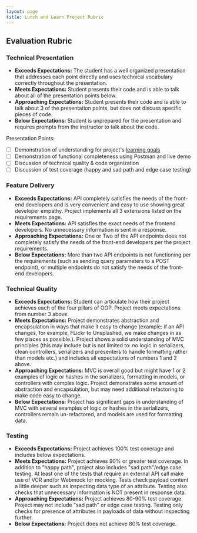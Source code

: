```yaml
---
layout: page
title: Lunch and Learn Project Rubric
---
```


## Evaluation Rubric

### Technical Presentation

* **Exceeds Expectations:** The student has a well organized presentation that addresses each point directly and uses technical vocabulary correctly throughout the presentation.
* **Meets Expectations:** Student presents their code and is able to talk about all of the presentation points below.
* **Approaching Expectations:** Student presents their code and is able to talk about 3 of the presentation points, but does not discuss specific pieces of code.
* **Below Expectations:** Student is unprepared for the presentation and requires prompts from the instructor to talk about the code.

Presentation Points:

- [ ] Demonstration of understanding for project's [learning goals](./index)
- [ ] Demonstration of functional completeness using Postman and live demo
- [ ] Discussion of technical quality & code organization
- [ ] Discussion of test coverage (happy and sad path and edge case testing)

### Feature Delivery

* **Exceeds Expectations:** API completely satisfies the needs of the front-end developers and is very convenient and easy to use showing great developer empathy. Project implements all 3 extensions listed on the requirements page. 
* **Meets Expectations:** API satisfies the exact needs of the frontend developers. No unnecessary information is sent in a response.
* **Approaching Expectations:** One or Two of the API endpoints does not completely satisfy the needs of the front-end developers per the project requirements.
* **Below Expectations:** More than two API endpoints is not functioning per the requirements (such as sending query parameters to a POST endpoint), or multiple endpoints do not satisfy the needs of the front-end developers.

### Technical Quality

* **Exceeds Expectations:**  Student can articulate how their project achieves each of the four pillars of OOP. Project meets expectations from number 3 above.
* **Meets Expectations:**  Project demonstrates abstraction and encapsulation in ways that make it easy to change (example: if an API changes, for example, FLickr to Unsplashed, we make changes in as few places as possible.). Project shows a solid understanding of MVC principles (this may include but is not limited to: no logic in serializers, clean controllers, serializers and presenters to handle formatting rather than models etc.) and includes all expectations of numbers 1 and 2 above.
* **Approaching Expectations:**  MVC is overall good but might have 1 or 2 examples of logic or hashes in the serializers, formatting in models, or controllers with complex logic. Project demonstrates some amount of abstraction and encapsulation, but may need additional refactoring to make code easy to change.
* **Below Expectations:**  Project has significant gaps in understanding of MVC with several examples of logic or hashes in the serializers, controllers remain un-refactored, and models are used for formatting data.

### Testing

* **Exceeds Expectations:** Project achieves 100% test coverage and includes below expectations.
* **Meets Expectations:** Project achieves 90% or greater test coverage. In addition to "happy path", project also includes "sad path"/edge case testing. At least one of the tests that require an external API call make use of VCR and/or Webmock for mocking. Tests check payload content a little deeper such as inspecting data type of an attribute. Testing also checks that unnecessary information is NOT present in response data.
* **Approaching Expectations:** Project achieves 80-90% test coverage. Project may not include "sad path" or edge case testing. Testing only checks for presence of attributes in payloads of data without inspecting further.
* **Below Expectations:** Project does not achieve 80% test coverage.
